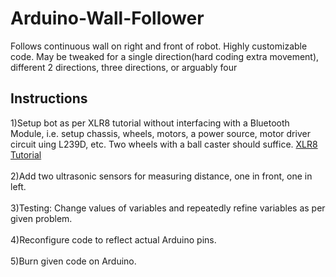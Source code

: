 # Arduino-Wall-Follower
Follows continuous wall on right and front of robot. Highly customizable code. May be tweaked for a single direction(hard coding extra movement), different 2 directions, three directions, or arguably four

## Instructions
1)Setup bot as per XLR8 tutorial without interfacing with a Bluetooth Module, i.e. setup chassis, wheels, motors, a power source, motor driver circuit uing L239D, etc. Two wheels with a ball caster should suffice. [XLR8 Tutorial](https://stab-iitb.org/robotics-club/tutorials/XLR8/) <br><br>
2)Add two ultrasonic sensors for measuring distance, one in front, one in left. <br><br>
3)Testing: Change values of variables and repeatedly refine variables as per given problem. <br><br>
4)Reconfigure code to reflect actual Arduino pins. <br><br>
5)Burn given code on Arduino.
